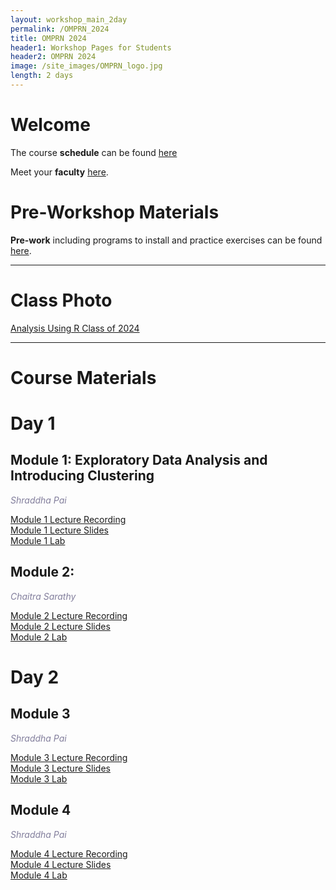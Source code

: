 ```yaml
---
layout: workshop_main_2day
permalink: /OMPRN_2024
title: OMPRN 2024
header1: Workshop Pages for Students
header2: OMPRN 2024
image: /site_images/OMPRN_logo.jpg
length: 2 days
---
```


# Welcome <a id="welcome"></a>

The course **schedule** can be found [here](https://bioinformaticsdotca.github.io/AUR_2024_schedule)  

Meet your **faculty** [here](https://pailab.oicr.on.ca/CBW_AUR2024/index.html#meet-your-faculty).    

# Pre-Workshop Materials <a id="preworkshop"></a>

**Pre-work** including programs to install and practice exercises can be found [here](https://forms.gle/PW2Tx5ay4isoZhKQA).

***

# Class Photo

[Analysis Using R Class of 2024](https://drive.google.com/file/d/1oIvBIFItGVubJPlBiuyDh6qXG-U1m3Ad/view?usp=sharing)

***

# Course Materials

# Day 1 <a id="day1"></a>

## Module 1: Exploratory Data Analysis and Introducing Clustering
 
*<font color="#827e9c">Shraddha Pai</font>*  

[Module 1 Lecture Recording](https://youtu.be/0lzKVP1SNIQ?si=NkqNlOJ5Ay0PgKRf)  
[Module 1 Lecture Slides](https://github.com/RealPaiLab/CBW_AUR2024/blob/main/book/lectures/AUR_2024_Module1_EDA.pdf)  
[Module 1 Lab](https://pailab.oicr.on.ca/CBW_AUR2024/module-1-exploratory-data-analysis-and-clustering.html)  

## Module 2: 
 
*<font color="#827e9c">Chaitra Sarathy</font>*  

[Module 2 Lecture Recording](https://youtu.be/5JY9yp6OSHo)  
[Module 2 Lecture Slides](https://drive.google.com/file/d/1kYpNFG5_eF8roeoJc4Fyvik2Cmgdgy_A/view?usp=sharing)  
[Module 2 Lab](https://pailab.oicr.on.ca/CBW_AUR2024/module-2-dimensionality-reduction.html)  

# Day 2 <a id="day2"></a>

## Module 3

*<font color="#827e9c">Shraddha Pai</font>*  

[Module 3 Lecture Recording](https://youtu.be/KQZ3LXzlKLc)  
[Module 3 Lecture Slides](https://github.com/RealPaiLab/CBW_AUR2024/blob/main/book/lectures/AUR_2024_Module3_GLM.pdf)  
[Module 3 Lab](https://pailab.oicr.on.ca/CBW_AUR2024/module-3-generalized-linear-models.html)  

## Module 4

 *<font color="#827e9c">Shraddha Pai</font>*

[Module 4 Lecture Recording](https://youtu.be/dFAORze0FTc)  
[Module 4 Lecture Slides](https://github.com/RealPaiLab/CBW_AUR2024/blob/main/book/lectures/AUR_2024_Module4_RNAseq.pdf)  
[Module 4 Lab](https://pailab.oicr.on.ca/CBW_AUR2024/module-4-finding-differentially-expressed-genes-from-rnaseq-data.html)